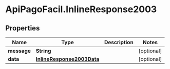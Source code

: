 # ApiPagoFacil.InlineResponse2003

## Properties

Name | Type | Description | Notes
------------ | ------------- | ------------- | -------------
**message** | **String** |  | [optional] 
**data** | [**InlineResponse2003Data**](InlineResponse2003Data.md) |  | [optional] 


